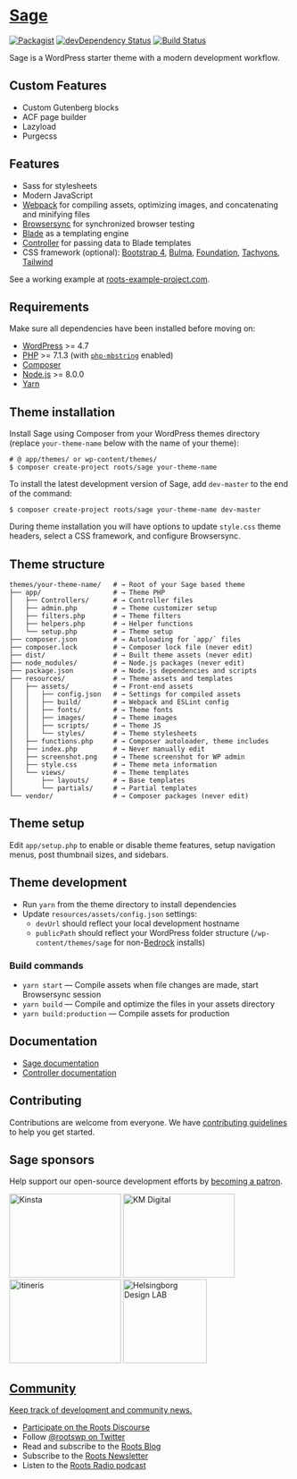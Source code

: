 # [Sage](https://roots.io/sage/)
[![Packagist](https://img.shields.io/packagist/vpre/roots/sage.svg?style=flat-square)](https://packagist.org/packages/roots/sage)
[![devDependency Status](https://img.shields.io/david/dev/roots/sage.svg?style=flat-square)](https://david-dm.org/roots/sage#info=devDependencies)
[![Build Status](https://img.shields.io/travis/roots/sage.svg?style=flat-square)](https://travis-ci.org/roots/sage)

Sage is a WordPress starter theme with a modern development workflow.

## Custom Features

* Custom Gutenberg blocks
* ACF page builder
* Lazyload
* Purgecss

## Features

* Sass for stylesheets
* Modern JavaScript
* [Webpack](https://webpack.github.io/) for compiling assets, optimizing images, and concatenating and minifying files
* [Browsersync](http://www.browsersync.io/) for synchronized browser testing
* [Blade](https://laravel.com/docs/5.6/blade) as a templating engine
* [Controller](https://github.com/soberwp/controller) for passing data to Blade templates
* CSS framework (optional): [Bootstrap 4](https://getbootstrap.com/), [Bulma](https://bulma.io/), [Foundation](https://foundation.zurb.com/), [Tachyons](http://tachyons.io/), [Tailwind](https://tailwindcss.com/)

See a working example at [roots-example-project.com](https://roots-example-project.com/).

## Requirements

Make sure all dependencies have been installed before moving on:

* [WordPress](https://wordpress.org/) >= 4.7
* [PHP](https://secure.php.net/manual/en/install.php) >= 7.1.3 (with [`php-mbstring`](https://secure.php.net/manual/en/book.mbstring.php) enabled)
* [Composer](https://getcomposer.org/download/)
* [Node.js](http://nodejs.org/) >= 8.0.0
* [Yarn](https://yarnpkg.com/en/docs/install)

## Theme installation

Install Sage using Composer from your WordPress themes directory (replace `your-theme-name` below with the name of your theme):

```shell
# @ app/themes/ or wp-content/themes/
$ composer create-project roots/sage your-theme-name
```

To install the latest development version of Sage, add `dev-master` to the end of the command:

```shell
$ composer create-project roots/sage your-theme-name dev-master
```

During theme installation you will have options to update `style.css` theme headers, select a CSS framework, and configure Browsersync.

## Theme structure

```shell
themes/your-theme-name/   # → Root of your Sage based theme
├── app/                  # → Theme PHP
│   ├── Controllers/      # → Controller files
│   ├── admin.php         # → Theme customizer setup
│   ├── filters.php       # → Theme filters
│   ├── helpers.php       # → Helper functions
│   └── setup.php         # → Theme setup
├── composer.json         # → Autoloading for `app/` files
├── composer.lock         # → Composer lock file (never edit)
├── dist/                 # → Built theme assets (never edit)
├── node_modules/         # → Node.js packages (never edit)
├── package.json          # → Node.js dependencies and scripts
├── resources/            # → Theme assets and templates
│   ├── assets/           # → Front-end assets
│   │   ├── config.json   # → Settings for compiled assets
│   │   ├── build/        # → Webpack and ESLint config
│   │   ├── fonts/        # → Theme fonts
│   │   ├── images/       # → Theme images
│   │   ├── scripts/      # → Theme JS
│   │   └── styles/       # → Theme stylesheets
│   ├── functions.php     # → Composer autoloader, theme includes
│   ├── index.php         # → Never manually edit
│   ├── screenshot.png    # → Theme screenshot for WP admin
│   ├── style.css         # → Theme meta information
│   └── views/            # → Theme templates
│       ├── layouts/      # → Base templates
│       └── partials/     # → Partial templates
└── vendor/               # → Composer packages (never edit)
```

## Theme setup

Edit `app/setup.php` to enable or disable theme features, setup navigation menus, post thumbnail sizes, and sidebars.

## Theme development

* Run `yarn` from the theme directory to install dependencies
* Update `resources/assets/config.json` settings:
  * `devUrl` should reflect your local development hostname
  * `publicPath` should reflect your WordPress folder structure (`/wp-content/themes/sage` for non-[Bedrock](https://roots.io/bedrock/) installs)

### Build commands

* `yarn start` — Compile assets when file changes are made, start Browsersync session
* `yarn build` — Compile and optimize the files in your assets directory
* `yarn build:production` — Compile assets for production

## Documentation

* [Sage documentation](https://roots.io/sage/docs/)
* [Controller documentation](https://github.com/soberwp/controller#usage)

## Contributing

Contributions are welcome from everyone. We have [contributing guidelines](https://github.com/roots/guidelines/blob/master/CONTRIBUTING.md) to help you get started.

## Sage sponsors

Help support our open-source development efforts by [becoming a patron](https://www.patreon.com/rootsdev).

<a href="https://kinsta.com/?kaid=OFDHAJIXUDIV"><img src="https://cdn.roots.io/app/uploads/kinsta.svg" alt="Kinsta" width="200" height="150"></a> <a href="https://k-m.com/"><img src="https://cdn.roots.io/app/uploads/km-digital.svg" alt="KM Digital" width="200" height="150"></a> <a href="https://www.itineris.co.uk/"><img src="https://cdn.roots.io/app/uploads/itineris.svg" alt="itineris" width="200" height="150"></a> <a href="http://www.hbgdesignlab.se/"><img src="https://cdn.roots.io/app/uploads/helsingborgdesignlab.png" alt="Helsingborg Design LAB" with="200" height="150">

## Community

Keep track of development and community news.

* Participate on the [Roots Discourse](https://discourse.roots.io/)
* Follow [@rootswp on Twitter](https://twitter.com/rootswp)
* Read and subscribe to the [Roots Blog](https://roots.io/blog/)
* Subscribe to the [Roots Newsletter](https://roots.io/subscribe/)
* Listen to the [Roots Radio podcast](https://roots.io/podcast/)
